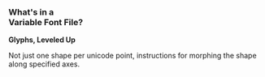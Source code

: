 ### What's in a <br />Variable Font File?

**Glyphs, Leveled Up**

Not just one shape per unicode point,
instructions for morphing the shape
along specified axes.
